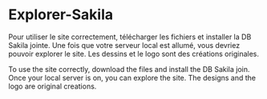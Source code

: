 # Explorer-Sakila

Pour utiliser le site correctement, télécharger les fichiers et installer la DB Sakila jointe.
Une fois que votre serveur local est allumé, vous devriez pouvoir explorer le site.
Les dessins et le logo sont des créations originales.

To use the site correctly, download the files and install the DB Sakila join.
Once your local server is on, you can explore the site.
The designs and the logo are original creations.
